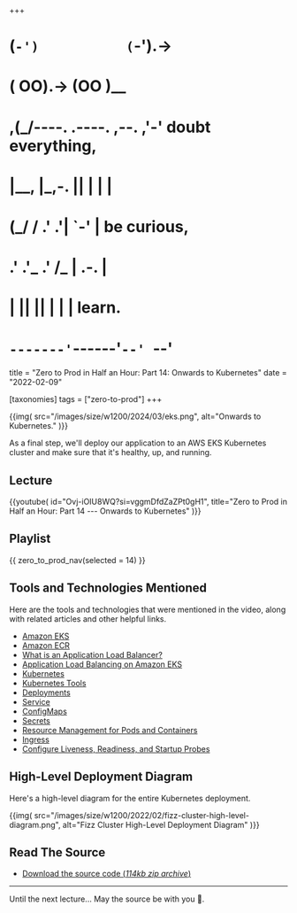 +++
#   (`-')           (`-').->
#   ( OO).->        (OO )__
# ,(_/----. .----. ,--. ,'-' doubt everything,
# |__,    |\_,-.  ||  | |  |
#  (_/   /    .' .'|  `-'  | be curious,
#  .'  .'_  .'  /_ |  .-.  |
# |       ||      ||  | |  | learn.
# `-------'`------'`--' `--'

title = "Zero to Prod in Half an Hour: Part 14: Onwards to Kubernetes"
date = "2022-02-09"

[taxonomies]
tags = ["zero-to-prod"]
+++

{{img(
  src="/images/size/w1200/2024/03/eks.png",
  alt="Onwards to Kubernetes."
)}}

As a final step, we'll deploy our application to an AWS EKS Kubernetes cluster
and make sure that it's healthy, up, and running.

## Lecture

{{youtube(
  id="Ovj-iOIU8WQ?si=vggmDfdZaZPt0gH1",
  title="Zero to Prod in Half an Hour: Part 14 --- Onwards to Kubernetes"
)}}

## Playlist

{{ zero_to_prod_nav(selected = 14) }}

## Tools and Technologies Mentioned

Here are the tools and technologies that were mentioned in the video, along with
related articles and other helpful links.

* [Amazon EKS](https://aws.amazon.com/eks)
* [Amazon ECR](https://aws.amazon.com/ecr/)
* [What is an Application Load Balancer?](https://docs.aws.amazon.com/elasticloadbalancing/latest/application/introduction.html)
* [Application Load Balancing on Amazon EKS](https://docs.aws.amazon.com/eks/latest/userguide/alb-ingress.html)
* [Kubernetes](https://kubernetes.io/)
* [Kubernetes Tools](https://kubernetes.io/docs/tasks/tools/)
* [Deployments](https://kubernetes.io/docs/concepts/workloads/controllers/deployment/)
* [Service](https://kubernetes.io/docs/concepts/services-networking/service/)
* [ConfigMaps](https://kubernetes.io/docs/concepts/configuration/configmap/)
* [Secrets](https://kubernetes.io/docs/concepts/configuration/secret/)
* [Resource Management for Pods and Containers](https://kubernetes.io/docs/concepts/configuration/manage-resources-containers/)
* [Ingress](https://kubernetes.io/docs/concepts/services-networking/ingress/)
* [Configure Liveness, Readiness, and Startup Probes](https://kubernetes.io/docs/tasks/configure-pod-container/configure-liveness-readiness-startup-probes/)

## High-Level Deployment Diagram

Here's a high-level diagram for the entire Kubernetes deployment.

{{img(
  src="/images/size/w1200/2022/02/fizz-cluster-high-level-diagram.png",
  alt="Fizz Cluster High-Level Deployment Diagram"
)}}

## Read The Source

* [Download the source code (*114kb zip
  archive*)](https://assets.zerotohero.dev/zero-to-prod-in-30/zero-to-prod-in-30.zip)

------------

Until the next lecture... May the source be with you 🦄.
